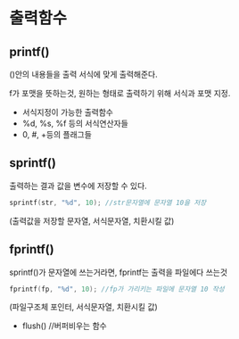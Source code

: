 # 출력함수

## printf()

()안의 내용들을 출력 서식에 맞게 출력해준다. 

f가 포맷을 뜻하는것, 원하는 형태로 출력하기 위해 서식과 포맷 지정. 

- 서식지정이 가능한 출력함수
- %d, %s, %f 등의 서식연산자들
- 0, #, +등의 플래그들

## sprintf()

출력하는 결과 값을 변수에 저장할 수 있다. 

~~~ c++
sprintf(str, "%d", 10); //str문자열에 문자열 10을 저장
~~~

(출력값을 저장할 문자열, 서식문자열, 치환시킬 값)



## fprintf()

sprintf()가 문자열에 쓰는거라면, fprintf는 출력을 파일에다 쓰는것

~~~ c++
fprintf(fp, "%d", 10); //fp가 가리키는 파일에 문자열 10 작성
~~~

(파일구조체 포인터, 서식문자열, 치환시킬 값)

- flush() //버퍼비우는 함수

